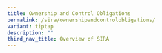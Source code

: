 ```yaml
---
title: Ownership and Control Obligations
permalink: /sira/ownershipandcontrolobligations/
variant: tiptap
description: ""
third_nav_title: Overview of SIRA
---
```

